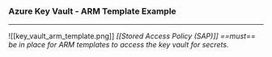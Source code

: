 ### Azure Key Vault - ARM Template Example
---
![[key_vault_arm_template.png]]
*[[Stored Access Policy (SAP)]] ==must== be in place for ARM templates to access the key vault for secrets.*